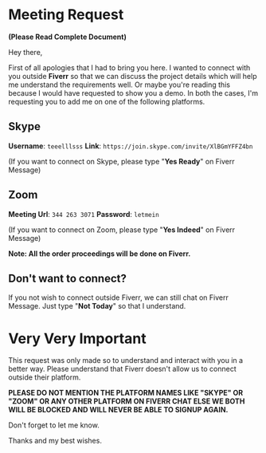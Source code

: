 # Meeting Request

**(Please Read Complete Document)**

Hey there,

First of all apologies that I had to bring you here. I wanted to connect with you outside **Fiverr** so that we can discuss the project details which will help me understand the requirements well. Or maybe you're reading this because I would have requested to show you a demo. In both the cases, I'm requesting you to add me on one of the following platforms.

## Skype

**Username**: ```teeelllsss```
**Link**: ```https://join.skype.com/invite/XlBGmYFFZ4bn```

(If you want to connect on Skype, please type "**Yes Ready**" on Fiverr Message)

## Zoom

**Meeting Url**: ```344 263 3071```
**Password**: ```letmein```

(If you want to connect on Zoom, please type "**Yes Indeed**" on Fiverr Message)

**Note: All the order proceedings will be done on Fiverr.**


## Don't want to connect?

If you not wish to connect outside Fiverr, we can still chat on Fiverr Message. Just type "**Not Today**" so that I understand.

# Very Very Important

This request was only made so to understand and interact with you in a better way. Please understand that Fiverr doesn't allow us to connect outside their platform.

**PLEASE DO NOT MENTION THE PLATFORM NAMES LIKE "SKYPE" OR "ZOOM" OR ANY OTHER PLATFORM ON FIVERR CHAT ELSE WE BOTH WILL BE BLOCKED AND WILL NEVER BE ABLE TO SIGNUP AGAIN.**

Don't forget to let me know.

Thanks and my best wishes.